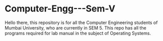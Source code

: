 # Computer-Engg---Sem-V

Hello there, this repository is for all the Computer Engineering students of Mumbai University, who are currently in SEM 5.
This repo has all the programs required for lab manual in the subject of Operating Systems.

